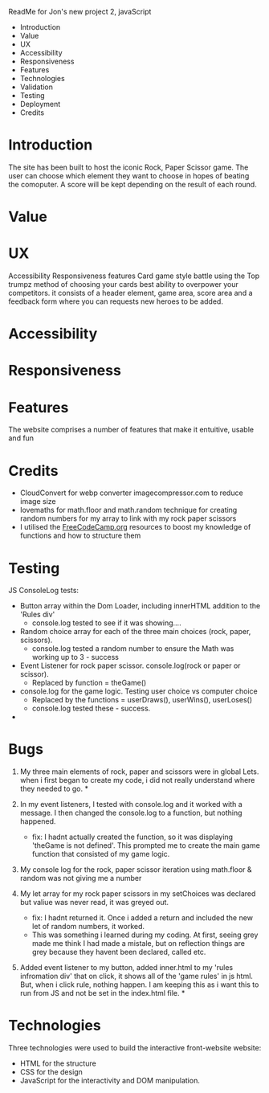 ReadMe for Jon's new project 2, javaScript

* Introduction
* Value
* UX
* Accessibility
* Responsiveness
* Features
* Technologies
* Validation
* Testing
* Deployment
* Credits



# Introduction
The site has been built to host the iconic Rock, Paper Scissor game.
The user can choose which element they want to choose in hopes of beating the comoputer. 
A score will be kept depending on the result of each round.

# Value


# UX
Accessibility
Responsiveness
features
Card game style battle using the Top trumpz method of choosing your cards best ability to overpower your competitors.
it consists of a header element, game area, score area and a feedback form where you can requests new heroes to be added.

# Accessibility

# Responsiveness

# Features
The website comprises a number of features that make it entuitive, usable and fun

# Credits
* CloudConvert for webp converter imagecompressor.com to reduce image size
* lovemaths for math.floor and math.random technique for creating random numbers for my array to link with my rock paper scissors
* I utilised the [FreeCodeCamp.org](https://www.youtube.com/channel/UC8butISFwT-Wl7EV0hUK0BQ) resources to boost my knowledge of functions and how to structure them

# Testing
JS ConsoleLog tests:
* Button array within the Dom Loader, including innerHTML addition to the 'Rules div'
    * console.log tested to see if it was showing....
* Random choice array for each of the three main choices (rock, paper, scissors).
    * console.log tested a random number to ensure the Math was working up to 3 - success
* Event Listener for rock paper scissor. console.log(rock or paper or scissor). 
    * Replaced by function = theGame()
* console.log for the game logic. Testing user choice vs computer choice
    * Replaced by the functions = userDraws(), userWins(), userLoses()
    * console.log tested these - success.
* 

# Bugs
1. My three main elements of rock, paper and scissors were in global Lets. when i first began to create my code, i did not really understand where they needed to go. 
    * 

2. In my event listeners, I tested with console.log and it worked with a message. I then changed the console.log to a function, but nothing happened.
    * fix: I hadnt actually created the function, so it was displaying 'theGame is not defined'. This prompted me to create the main game function that consisted of my game logic. 

3. My console log for the rock, paper scissor iteration using math.floor & random was not giving me a number

4. My let array for my rock paper scissors in my setChoices was declared but valiue was never read, it was greyed out.
    * fix: I hadnt returned it. Once i added a return and included the new let of random numbers, it worked.
    * This was something i learned during my coding. At first, seeing grey made me think I had made a mistale, but on reflection things are grey because they havent been declared, called etc.

5. Added event listener to my button, added inner.html to my 'rules infromation div' that on click, it shows all of the 'game rules'  in js html. But, when i click rule, nothing happen. I am keeping this as i want this to run from JS and not be set in the index.html file.
    * 


# Technologies
Three technologies were used to build the interactive front-website website:
* HTML for the structure
* CSS for the design
* JavaScript for the interactivity and DOM manipulation.